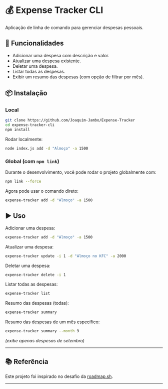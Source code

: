 # 💰 Expense Tracker CLI

Aplicação de linha de comando para gerenciar despesas pessoais.

## 🚀 Funcionalidades

* Adicionar uma despesa com descrição e valor.
* Atualizar uma despesa existente.
* Deletar uma despesa.
* Listar todas as despesas.
* Exibir um resumo das despesas (com opção de filtrar por mês).

## 📦 Instalação

### Local

```bash
git clone https://github.com/Joaquim-Jambo/Expense-Tracker
cd expense-tracker-cli
npm install
```

Rodar localmente:

```bash
node index.js add -d "Almoço" -a 1500
```

### Global (com `npm link`)

Durante o desenvolvimento, você pode rodar o projeto globalmente com:

```bash
npm link --force
```

Agora pode usar o comando direto:

```bash
expense-tracker add -d "Almoço" -a 1500
```

## ▶️ Uso

Adicionar uma despesa:

```bash
expense-tracker add -d "Almoço" -a 1500
```

Atualizar uma despesa:

```bash
expense-tracker update -i 1 -d "Almoço no KFC" -a 2000
```

Deletar uma despesa:

```bash
expense-tracker delete -i 1
```

Listar todas as despesas:

```bash
expense-tracker list
```

Resumo das despesas (todas):

```bash
expense-tracker summary
```

Resumo das despesas de um mês específico:

```bash
expense-tracker summary --month 9
```

*(exibe apenas despesas de setembro)*

---

## 📚 Referência

Este projeto foi inspirado no desafio da [roadmap.sh](https://roadmap.sh/projects/expense-tracker).

---


